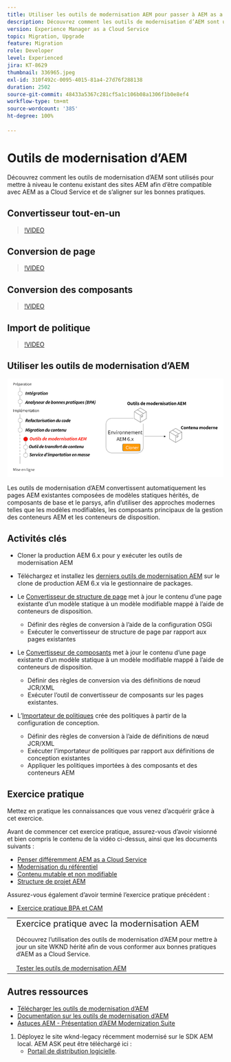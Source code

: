 ```yaml
---
title: Utiliser les outils de modernisation AEM pour passer à AEM as a Cloud Service
description: Découvrez comment les outils de modernisation d’AEM sont utilisés pour mettre à niveau un projet et un contenu AEM existant afin d’être compatibles avec AEM as a Cloud Service.
version: Experience Manager as a Cloud Service
topic: Migration, Upgrade
feature: Migration
role: Developer
level: Experienced
jira: KT-8629
thumbnail: 336965.jpeg
exl-id: 310f492c-0095-4015-81a4-27d76f288138
duration: 2502
source-git-commit: 48433a5367c281cf5a1c106b08a1306f1b0e8ef4
workflow-type: tm+mt
source-wordcount: '385'
ht-degree: 100%

---
```



# Outils de modernisation d’AEM

Découvrez comment les outils de modernisation d’AEM sont utilisés pour mettre à niveau le contenu existant des sites AEM afin d’être compatible avec AEM as a Cloud Service et de s’aligner sur les bonnes pratiques.

## Convertisseur tout-en-un

>[!VIDEO](https://video.tv.adobe.com/v/338802?quality=12&learn=on)

## Conversion de page

>[!VIDEO](https://video.tv.adobe.com/v/338799?quality=12&learn=on)

## Conversion des composants

>[!VIDEO](https://video.tv.adobe.com/v/338788?quality=12&learn=on)

## Import de politique

>[!VIDEO](https://video.tv.adobe.com/v/338797?quality=12&learn=on)

## Utiliser les outils de modernisation d’AEM

![Cycle de vie des outils de modernisation d’AEM.](./assets/aem-modernization-tools.png)

Les outils de modernisation d’AEM convertissent automatiquement les pages AEM existantes composées de modèles statiques hérités, de composants de base et le parsys, afin d’utiliser des approches modernes telles que les modèles modifiables, les composants principaux de la gestion des conteneurs AEM et les conteneurs de disposition.

## Activités clés

+ Cloner la production AEM 6.x pour y exécuter les outils de modernisation AEM
+ Téléchargez et installez les [derniers outils de modernisation AEM](https://github.com/adobe/aem-modernize-tools/releases/latest) sur le clone de production AEM 6.x via le gestionnaire de packages.

+ Le [Convertisseur de structure de page](https://opensource.adobe.com/aem-modernize-tools/pages/structure/about.html) met à jour le contenu d’une page existante d’un modèle statique à un modèle modifiable mappé à l’aide de conteneurs de disposition.
   + Définir des règles de conversion à l’aide de la configuration OSGi
   + Exécuter le convertisseur de structure de page par rapport aux pages existantes

+ Le [Convertisseur de composants](https://opensource.adobe.com/aem-modernize-tools/pages/component/about.html) met à jour le contenu d’une page existante d’un modèle statique à un modèle modifiable mappé à l’aide de conteneurs de disposition.
   + Définir des règles de conversion via des définitions de nœud JCR/XML
   + Exécuter l’outil de convertisseur de composants sur les pages existantes.

+ L’[Importateur de politiques](https://opensource.adobe.com/aem-modernize-tools/pages/policy/about.html) crée des politiques à partir de la configuration de conception.
   + Définir des règles de conversion à l’aide de définitions de nœud JCR/XML
   + Exécuter l’importateur de politiques par rapport aux définitions de conception existantes
   + Appliquer les politiques importées à des composants et des conteneurs AEM

## Exercice pratique

Mettez en pratique les connaissances que vous venez d’acquérir grâce à cet exercice.

Avant de commencer cet exercice pratique, assurez-vous d’avoir visionné et bien compris le contenu de la vidéo ci-dessus, ainsi que les documents suivants :

+ [Penser différemment AEM as a Cloud Service](./introduction.md)
+ [Modernisation du référentiel](./repository-modernization.md)
+ [Contenu mutable et non modifiable](../../developing/basics/mutable-immutable.md)
+ [Structure de projet AEM](https://experienceleague.adobe.com/docs/experience-manager-cloud-service/implementing/developing/aem-project-content-package-structure.html?lang=fr)

Assurez-vous également d’avoir terminé l’exercice pratique précédent :

+ [Exercice pratique BPA et CAM](./bpa-and-cam.md#hands-on-exercise)

<table style="border-width:0">
    <tr>
        <td style="width:150px">
            <a  rel="noreferrer"
                target="_blank"
                href="https://github.com/adobe/aem-cloud-engineering-video-series-exercises/tree/session2-migration#bootcamp—session-2-migration-method"><img alt="Exercice pratique : référentiel GitHub" src="./assets/github.png"/>
            </a>        
        </td>
        <td style="width:100%;margin-bottom:1rem;">
            <div style="font-size:1.25rem;font-weight:400;">Exercice pratique avec la modernisation AEM</div>
            <p style="margin:1rem 0">
                Découvrez l’utilisation des outils de modernisation d’AEM pour mettre à jour un site WKND hérité afin de vous conformer aux bonnes pratiques d’AEM as a Cloud Service.
            </p>
            <a  rel="noreferrer"
                target="_blank"
                href="https://github.com/adobe/aem-cloud-engineering-video-series-exercises/tree/session2-migration#bootcamp—session-2-migration-method" class="spectrum-Button spectrum-Button--primary spectrum-Button--sizeM">
<span class="spectrum-Button-label has-no-wrap has-text-weight-bold">Tester les outils de modernisation AEM</span>
</a>
        </td>
    </tr>
</table>

## Autres ressources

+ [Télécharger les outils de modernisation d’AEM](https://github.com/adobe/aem-modernize-tools/releases/latest)
+ [Documentation sur les outils de modernisation d’AEM](https://opensource.adobe.com/aem-modernize-tools/)
+ [Astuces AEM - Présentation d’AEM Modernization Suite](https://helpx.adobe.com/experience-manager/kt/eseminars/gems/Introducing-the-AEM-Modernization-Suite.html)

1. Déployez le site wknd-legacy récemment modernisé sur le SDK AEM local. AEM ASK peut être téléchargé ici :
   + [Portail de distribution logicielle](https://experience.adobe.com/#/downloads/content/software-distribution/en/general.html).
